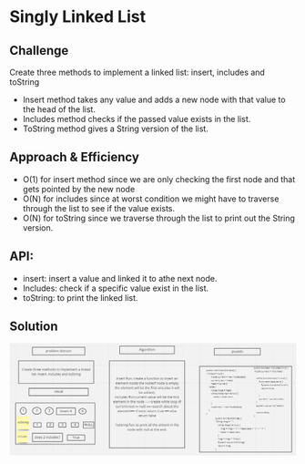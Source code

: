 # Singly Linked List


## Challenge
Create three methods to implement a linked list: insert, includes and toString 
- Insert method takes any value and adds a new node with that value to the head of the list.
- Includes method checks if the passed value exists in the list. 
- ToString method gives a String version of the list.

## Approach & Efficiency
- O(1) for insert method since we are only checking the first node and that gets pointed by the new node
- O(N) for includes since at worst condition we might have to traverse through the list to see if the value exists.
- O(N) for toString since we traverse through the list to print out the String version.

## API:
- insert: insert a value and linked it to athe next node.
- Includes: check if a specific value exist in the list.
- toString: to print the linked list.

## Solution
![arrar](https://github.com/AyaaBe95/data-structures-and-algorithms401/blob/main/assests/linked.PNG)

